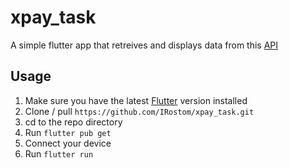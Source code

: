 # xpay_task

A simple flutter app that retreives and displays data from this [API](https://api.unocart.com/api/v1/6000/groceries/shops/)

## Usage
1. Make sure you have the latest [Flutter](https://flutter.dev/docs/get-started/codelab) version installed 
2. Clone / pull `https://github.com/IRostom/xpay_task.git`
3. cd to the repo directory
3. Run `flutter pub get`
4. Connect your device
5. Run  `flutter run`
